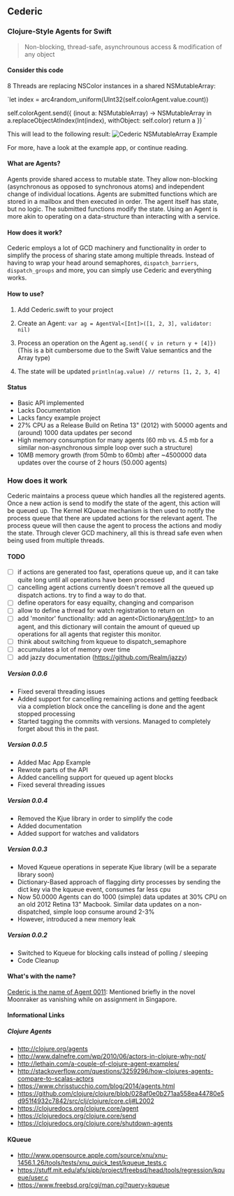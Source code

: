 ## Cederic
### Clojure-Style Agents for Swift

> Non-blocking, thread-safe, asynchrounous access & modification of any object

#### Consider this code
8 Threads are replacing NSColor instances in a shared NSMutableArray:

`let index = arc4random_uniform(UInt32(self.colorAgent.value.count))
            
self.colorAgent.send({ (inout a: NSMutableArray) -> NSMutableArray in
    a.replaceObjectAtIndex(Int(index), withObject: self.color)
    return a
}) `

This will lead to the following result:
![Cederic NSMutableArray Example](cederic-nsmut.gif)

For more, have a look at the example app, or continue reading.

#### What are Agents?
Agents provide shared access to mutable state. They allow non-blocking (asynchronous as opposed to synchronous atoms) and independent change of individual locations. Agents are submitted functions which are stored in a mailbox and then executed in order. The agent itself has state, but no logic. The submitted functions modify the state. Using an Agent is more akin to operating on a data-structure than interacting with a service.

#### How does it work?
Cederic employs a lot of GCD machinery and functionality in order to simplify the process of sharing state among multiple threads. Instead of having to wrap your head around semaphores, `dispatch_barriers`, `dispatch_groups` and more, you can simply use Cederic and everything works.

#### How to use?
1. Add Cederic.swift to your project
2. Create an Agent:
`
var ag = AgentVal<[Int]>([1, 2, 3], validator: nil)
`
3. Process an operation on the Agent
`
ag.send({ v in return y + [4]})
`
(This is a bit cumbersome due to the Swift Value semantics and the Array type)

4. The state will be updated
`
println(ag.value)
// returns [1, 2, 3, 4]
`

#### Status
- Basic API implemented
- Lacks Documentation
- Lacks fancy example project
- 27% CPU as a Release Build on Retina 13" (2012) with 50000 agents and (around) 1000 data updates per second
- High memory consumption for many agents (60 mb vs. 4.5 mb for a similar non-asynchronous simple loop over such a structure)
- 10MB memory growth (from 50mb to 60mb) after ~4500000 data updates over the course of 2 hours (50.000 agents) 

### How does it work
Cederic maintains a process queue which handles all the registered agents.
Once a new action is send to modify the state of the agent, this action will be queued up.
The Kernel KQueue mechanism is then used to notify the process queue that there are updated
actions for the relevant agent. The process queue will then cause the agent to process the
actions and modiy the state. Through clever GCD machinery, all this is thread safe even when
being used from multiple threads.

#### TODO
- [ ] if actions are generated too fast, operations queue up, and it can take quite long until all operations have been processed
- [ ] cancelling agent actions currently doesn't remove all the queued up dispatch actions. try to find a way to do that.
- [ ] define operators for easy equailty, changing and comparison
- [ ] allow to define a thread for watch registration to return on
- [ ] add 'monitor' functionality: add an agent<Dictionary<Agent:Int>> to an agent, and this dictionary will contain the amount of queued up operations for all agents that register this monitor.
- [ ] think about switching from kqueue to dispatch_semaphore
- [ ] accumulates a lot of memory over time
- [ ] add jazzy documentation (https://github.com/Realm/jazzy)

##### Version 0.0.6
- Fixed several threading issues
- Added support for cancelling remaining actions and getting feedback via a completion block once the cancelling is done and the agent stopped processing
- Started tagging the commits with versions. Managed to completely forget about this in the past.

##### Version 0.0.5
- Added Mac App Example
- Rewrote parts of the API
- Added cancelling support for queued up agent blocks
- Fixed several threading issues

##### Version 0.0.4
- Removed the Kjue library in order to simplify the code
- Added documentation
- Added support for watches and validators

##### Version 0.0.3
- Moved Kqueue operations in seperate Kjue library (will be a separate library soon)
- Dictionary-Based approach of flagging dirty processes by sending the dict key via the kqueue event, consumes far less cpu
- Now 50.0000 Agents can do 1000 (simple) data updates at 30% CPU on an old 2012 Retina 13" Macbook.
  Similar data updates on a non-dispatched, simple loop consume around 2-3%
- However, introduced a new memory leak

##### Version 0.0.2
- Switched to Kqueue for blocking calls instead of polling / sleeping
- Code Cleanup

#### What's with the name?
[Cederic is the name of Agent 0011](http://en.wikipedia.org/wiki/00_Agent): Mentioned briefly in the novel Moonraker as vanishing while on assignment in Singapore.


#### Informational Links

##### Clojure Agents
* http://clojure.org/agents
* http://www.dalnefre.com/wp/2010/06/actors-in-clojure-why-not/
* http://lethain.com/a-couple-of-clojure-agent-examples/
* http://stackoverflow.com/questions/3259296/how-clojures-agents-compare-to-scalas-actors
* https://www.chrisstucchio.com/blog/2014/agents.html
* https://github.com/clojure/clojure/blob/028af0e0b271aa558ea44780e5d951f4932c7842/src/clj/clojure/core.clj#L2002
* https://clojuredocs.org/clojure.core/agent
* https://clojuredocs.org/clojure.core/send
* https://clojuredocs.org/clojure.core/shutdown-agents

#### KQueue
* http://www.opensource.apple.com/source/xnu/xnu-1456.1.26/tools/tests/xnu_quick_test/kqueue_tests.c
* https://stuff.mit.edu/afs/sipb/project/freebsd/head/tools/regression/kqueue/user.c
* https://www.freebsd.org/cgi/man.cgi?query=kqueue
